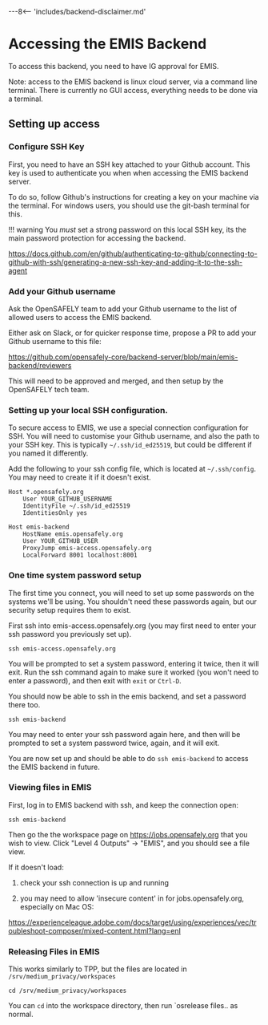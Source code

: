 ---8<-- 'includes/backend-disclaimer.md'

# Accessing the EMIS Backend

To access this backend, you need to have IG approval for EMIS.

Note: access to the EMIS backend is linux cloud server, via a command line
terminal. There is currently no GUI access, everything needs to be done via
a terminal.


## Setting up access


### Configure SSH Key

First, you need to have an SSH key attached to your Github account. This key is
used to authenticate you when when accessing the EMIS backend server.

To do so, follow Github's instructions for creating a key on your machine via
the terminal. For windows users, you should use the git-bash terminal for this.

!!! warning
    You *must* set a strong password on this local SSH key, its the main
    password protection for accessing the backend.

<https://docs.github.com/en/github/authenticating-to-github/connecting-to-github-with-ssh/generating-a-new-ssh-key-and-adding-it-to-the-ssh-agent>


### Add your Github username

Ask the OpenSAFELY team to add your Github username to the list of allowed
users to access the EMIS backend.

Either ask on Slack, or for quicker response time, propose a PR to add your
Github username to this file:

<https://github.com/opensafely-core/backend-server/blob/main/emis-backend/reviewers>

This will need to be approved and merged, and then setup by the OpenSAFELY tech team.

### Setting up your local SSH configuration.

To secure access to EMIS, we use a special connection configuration for SSH.
You will need to customise your Github username, and also the path to your SSH
key. This is typically `~/.ssh/id_ed25519`, but could be different if you named
it differently.

Add the following to your ssh config file, which is located at `~/.ssh/config`.
You may need to create it if it doesn't exist.


```
Host *.opensafely.org
    User YOUR_GITHUB_USERNAME
    IdentityFile ~/.ssh/id_ed25519
    IdentitiesOnly yes

Host emis-backend
    HostName emis.opensafely.org
    User YOUR_GITHUB_USER
    ProxyJump emis-access.opensafely.org
    LocalForward 8001 localhost:8001

```

### One time system password setup

The first time you connect, you will need to set up some passwords on the
systems we'll be using.  You shouldn't need these passwords again, but our
security setup requires them to exist.


First ssh into emis-access.opensafely.org (you may first need to enter your ssh password you previously set up).

`ssh emis-access.opensafely.org`

You will be prompted to set a system password, entering it twice, then it will
exit. Run the ssh command again to make sure it worked (you won't need to enter
a password), and then exit with `exit` or `Ctrl-D`.

You should now be able to ssh in the emis backend, and set a password there too.

`ssh emis-backend`

You may need to enter your ssh password again here, and then will be prompted to set a system password twice, again, and it will exit.

You are now set up and should be able to do `ssh emis-backend` to access the EMIS backend in future.


### Viewing files in EMIS

First, log in to EMIS backend with ssh, and keep the connection open:

`ssh emis-backend`


Then go the the workspace page on https://jobs.opensafely.org that you wish to
view. Click "Level 4 Outputs" -> "EMIS", and you should see a file view.

If it doesn't load:

1. check your ssh connection is up and running

2. you may need to allow 'insecure content' in for jobs.opensafely.org,
   especially on Mac OS:

https://experienceleague.adobe.com/docs/target/using/experiences/vec/troubleshoot-composer/mixed-content.html?lang=enI


### Releasing Files in EMIS

This works similarly to TPP, but the files are located in `/srv/medium_privacy/workspaces`

`cd /srv/medium_privacy/workspaces`

You can `cd` into the workspace directory, then run `osrelease files.. as normal.
